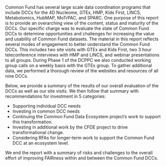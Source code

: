 Common Fund has several large scale data coordination programs that include DCCs for the 4D Nucleome, GTEx, HMP, Kids First, LINCS, Metabolomics, HubMAP, MoTrPAC, and SPARC.  One purpose of this report is to provide an overarching view of the content, status and maturity of the DCCs. Our specific charge was to evaluate the state of Common Fund DCCs to determine opportunities and challenges for increasing the value and usability of Common Fund datasets. The material in this report reflects several modes of engagement to better understand the Common Fund DCCs. This includes two site visits with GTEx and Kids First, two 3 hour teleconference interviews with HMP and LINCS, and webinar presentations to all groups. During Phase 1 of the DCPPC we also conducted working group calls on a weekly basis with the GTEx group. To gather additional data, we performed a thorough review of the websites and resources of all nine DCCs.

Below, we provide a summary of the results of our overall evaluation of the DCCs as well as our site visits. We then follow that summary with recommendations for investment in 5 categories:
* Supporting individual DCC needs
* Investing in common DCC needs
* Continuing the Common Fund Data Ecosystem project’s work to support this transformation.
* Investing in additional work by the CFDE project to drive transformational change.
* Considering RFAs for longer-term work to support the Common Fund DCC at an ecosystem level.

We end the report with a summary of risks and challenges to the overall effort of improving FAIRness within and between the Common Fund DCCs.
